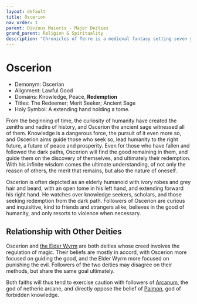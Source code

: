 ```yaml
---
layout: default
title: Oscerion
nav_order: 1
parent: Divinus Maioris - Major Deities
grand_parent: Religion & Spirituality
description: "Chronicles of Terre is a medieval fantasy setting seven years in the writing, currently for dungeons & dragons 5th edition."
---
```


# Oscerion

- Demonym: Oscerian
- Alignment: Lawful Good
- Domains: Knowledge, Peace, **Redemption**
- Titles: The Redeemer; Merit Seeker; Ancient Sage
- Holy Symbol: A extending hand holding a tome.

From the beginning of time, the curiosity of humanity have created the zeniths and nadirs of history, and Oscerion the ancient sage witnessed all of them. Knowledge is a dangerous force, the pursuit of it even more so, and Oscerion aims guide those who seek so, lead humanity to the right future, a future of peace and prosperity. Even for those who have fallen and followed the dark paths, Oscerion will find the good remaining in them, and guide them on the discovery of themselves, and ultimately their redemption. With his infinite wisdom comes the ultimate understanding, of not only the reason of others, the merit that remains, but also the nature of oneself.

Oscerion is often depicted as an elderly humanoid with ivory robes and grey hair and beard, with an open tome in his left hand, and extending forward his right hand. He watches over knowledge seekers, scholars, and those seeking redemption from the dark path. Followers of Oscerion are curious and inquisitive, kind to friends and strangers alike, believes in the good of humanity, and only resorts to violence when necessary.

## Relationship with Other Deities

Oscerion and [the Elder Wyrm](../patronus/elderwyrm) are both deities whose creed involves the regulation of magic. Their beliefs are mostly in accord, with Oscerion more focused on guiding the good, and the Elder Wyrm more focused on punishing the evil. Followers of the two deities may disagree on their methods, but share the same goal ultimately.

Both faiths will thus tend to exercise caution with followers of [Arcanum](arcanum), the god of netheric arcane, and directly oppose the belief of [Paimon](../pars/paimon), god of forbidden knowledge.